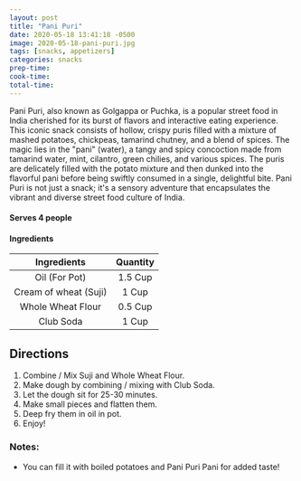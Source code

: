 ```yaml
---
layout: post
title: "Pani Puri"
date: 2020-05-18 13:41:18 -0500
image: 2020-05-18-pani-puri.jpg
tags: [snacks, appetizers]
categories: snacks
prep-time:
cook-time:
total-time:
---
```


Pani Puri, also known as Golgappa or Puchka, is a popular street food in India cherished for its burst of flavors and interactive eating experience. This iconic snack consists of hollow, crispy puris filled with a mixture of mashed potatoes, chickpeas, tamarind chutney, and a blend of spices. The magic lies in the "pani" (water), a tangy and spicy concoction made from tamarind water, mint, cilantro, green chilies, and various spices. The puris are delicately filled with the potato mixture and then dunked into the flavorful pani before being swiftly consumed in a single, delightful bite. Pani Puri is not just a snack; it's a sensory adventure that encapsulates the vibrant and diverse street food culture of India.

#### Serves 4 people

#### Ingredients

|      Ingredients      | Quantity |
|:---------------------:|:--------:|
|     Oil (For Pot)     |  1.5 Cup |
| Cream of wheat (Suji) |   1 Cup  |
|   Whole Wheat Flour   |  0.5 Cup |
|       Club Soda       |   1 Cup  |

## Directions

1. Combine / Mix Suji and Whole Wheat Flour.
2. Make dough by combining / mixing with Club Soda.
3. Let the dough sit for 25-30 minutes.
4. Make small pieces and flatten them.
5. Deep fry them in oil in pot.
6. Enjoy!

### Notes:

* You can fill it with boiled potatoes and Pani Puri Pani for added taste!

